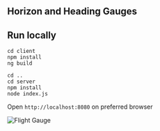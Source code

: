 ## Horizon and Heading Gauges


## Run locally

```
cd client
npm install
ng build

cd ..
cd server
npm install
node index.js

```

Open `http://localhost:8080` on preferred browser

![Flight Gauge](fligt_gauges.gif)